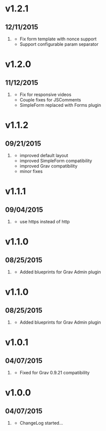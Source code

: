 # v1.2.1
## 12/11/2015

1. [](#bugfix)
    * Fix form template with nonce support
    * Support configurable param separator


# v1.2.0
## 11/12/2015

1. [](#new)
    * Fix for responsive videos
    * Couple fixes for JSComments
    * SimpleForm replaced with Forms plugin

# v1.1.2
## 09/21/2015

1. [](#improved)
    * improved default layout
    * improved SimpleForm compatibility
    * improved Grav compatibility
    * minor fixes

# v1.1.1
## 09/04/2015

1. [](#improved)
    * use https instead of http

# v1.1.0
## 08/25/2015

1. [](#improved)
    * Added blueprints for Grav Admin plugin

# v1.1.0
## 08/25/2015

1. [](#improved)
    * Added blueprints for Grav Admin plugin

# v1.0.1
## 04/07/2015

1. [](#bugfix)
    * Fixed for Grav 0.9.21 compatibility

# v1.0.0
## 04/07/2015

1. [](#new)
    * ChangeLog started...
